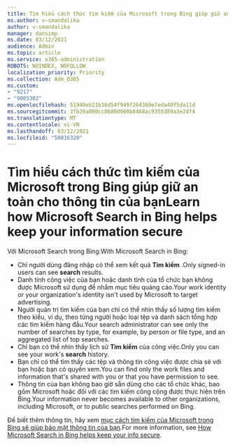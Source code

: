 ```yaml
---
title: Tìm hiểu cách thức tìm kiếm của Microsoft trong Bing giúp giữ an toàn cho thông tin của bạn
ms.author: v-smandalika
author: v-smandalika
manager: dansimp
ms.date: 03/12/2021
audience: Admin
ms.topic: article
ms.service: o365-administration
ROBOTS: NOINDEX, NOFOLLOW
localization_priority: Priority
ms.collection: Adm_O365
ms.custom:
- "9217"
- "9005302"
ms.openlocfilehash: 51948eb21b36d54f949f264360e7eda40f5da11d
ms.sourcegitcommit: 3fb39a080cc8680d960b8468ac9355389a3e2df4
ms.translationtype: MT
ms.contentlocale: vi-VN
ms.lasthandoff: 03/12/2021
ms.locfileid: "50816320"
---
```

# <a name="learn-how-microsoft-search-in-bing-helps-keep-your-information-secure"></a><span data-ttu-id="42efb-102">Tìm hiểu cách thức tìm kiếm của Microsoft trong Bing giúp giữ an toàn cho thông tin của bạn</span><span class="sxs-lookup"><span data-stu-id="42efb-102">Learn how Microsoft Search in Bing helps keep your information secure</span></span>

<span data-ttu-id="42efb-103">Với Microsoft Search trong Bing:</span><span class="sxs-lookup"><span data-stu-id="42efb-103">With Microsoft Search in Bing:</span></span>

- <span data-ttu-id="42efb-104">Chỉ người dùng đăng nhập có thể xem kết quả **Tìm kiếm** .</span><span class="sxs-lookup"><span data-stu-id="42efb-104">Only signed-in users can see **search** results.</span></span>
- <span data-ttu-id="42efb-105">Danh tính công việc của bạn hoặc danh tính của tổ chức bạn không được Microsoft sử dụng để nhắm mục tiêu quảng cáo.</span><span class="sxs-lookup"><span data-stu-id="42efb-105">Your work identity or your organization's identity isn't used by Microsoft to target advertising.</span></span>
- <span data-ttu-id="42efb-106">Người quản trị tìm kiếm của bạn chỉ có thể nhìn thấy số lượng tìm kiếm theo kiểu, ví dụ, theo từng người hoặc loại tệp và danh sách tổng hợp các tìm kiếm hàng đầu.</span><span class="sxs-lookup"><span data-stu-id="42efb-106">Your search administrator can see only the number of searches by type, for example, by person or file type, and an aggregated list of top searches.</span></span>
- <span data-ttu-id="42efb-107">Chỉ bạn có thể nhìn thấy lịch sử **Tìm kiếm** của công việc.</span><span class="sxs-lookup"><span data-stu-id="42efb-107">Only you can see your work's **search** history.</span></span>
- <span data-ttu-id="42efb-108">Bạn chỉ có thể tìm thấy các tệp và thông tin công việc được chia sẻ với bạn hoặc bạn có quyền xem.</span><span class="sxs-lookup"><span data-stu-id="42efb-108">You can find only the work files and information that's shared with you or that you have permission to see.</span></span>
- <span data-ttu-id="42efb-109">Thông tin của bạn không bao giờ sẵn dùng cho các tổ chức khác, bao gồm Microsoft hoặc đối với các tìm kiếm công cộng được thực hiện trên Bing.</span><span class="sxs-lookup"><span data-stu-id="42efb-109">Your information never becomes available to other organizations, including Microsoft, or to public searches performed on Bing.</span></span>

<span data-ttu-id="42efb-110">Để biết thêm thông tin, hãy xem [mục cách tìm kiếm của Microsoft trong Bing sẽ giúp bảo mật thông tin của bạn](https://support.microsoft.com/office/how-microsoft-search-in-bing-helps-keep-your-info-secure-cbce46ae-bb1f-4d0e-86f1-5984f4589113).</span><span class="sxs-lookup"><span data-stu-id="42efb-110">For more information, see [How Microsoft Search in Bing helps keep your info secure](https://support.microsoft.com/office/how-microsoft-search-in-bing-helps-keep-your-info-secure-cbce46ae-bb1f-4d0e-86f1-5984f4589113).</span></span>

